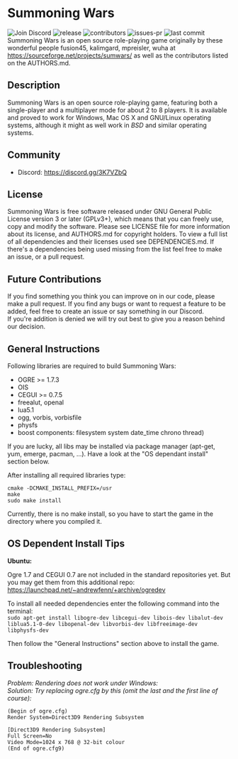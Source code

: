 # Summoning Wars
![Join Discord](https://img.shields.io/discord/632161897759637505)
![release](https://flat.badgen.net/github/release/SummoningWars/summoning-wars)
![contributors](https://flat.badgen.net/github/contributors/SummoningWars/summoning-wars)
![issues-pr](https://flat.badgen.net/github/open-prs/SummoningWars/summoning-wars)
![last commit](https://flat.badgen.net/github/last-commit/SummoningWars/summoning-wars)  
Summoning Wars is an open source role-playing game originally by these wonderful people fusion45, kalimgard, mpreisler, wuha at https://sourceforge.net/projects/sumwars/ as well as the contributors listed on the AUTHORS.md.

## Description
Summoning Wars is an open source role-playing game, featuring both a
single-player and a multiplayer mode for about 2 to 8 players.  It is available
and proved to work for Windows, Mac OS X and GNU/Linux operating systems,
although it might as well work in _BSD_ and similar operating systems.

## Community
* Discord: https://discord.gg/3K7VZbQ

## License
Summoning Wars is free software released under GNU General Public License
version 3 or later (GPLv3+), which means that you can freely use, copy and
modify the software.  Please see LICENSE file for more information about its
license, and AUTHORS.md for copyright holders. To view a full list of all dependencies and their licenses used see DEPENDENCIES.md. If there's a dependencies being used missing from the list feel free to make an issue, or a pull request.

## Future Contributions
If you find something you think you can improve on in our code, please make a pull request. If you find any bugs or want to request a feature to be added, feel free to create an issue or say something in our Discord.  
If you're addition is denied we will try out best to give you a reason behind our decision.

## General Instructions
Following libraries are required to build Summoning Wars:

* OGRE >= 1.7.3
* OIS
* CEGUI >= 0.7.5
* freealut, openal
* lua5.1
* ogg, vorbis, vorbisfile
* physfs
* boost components: filesystem system date_time chrono thread)

If you are lucky, all libs may be installed via package manager (apt-get, yum, emerge, pacman, ...).
Have a look at the "OS dependant install" section below.

After installing all required libraries type:
```
cmake -DCMAKE_INSTALL_PREFIX=/usr
make
sudo make install
```

Currently, there is no make install, so you have to start the game in the directory where you compiled it.

## OS Dependent Install Tips
__Ubuntu:__

Ogre 1.7 and CEGUI 0.7 are not included in the standard repositories yet. But you may get them from this additional repo:
https://launchpad.net/~andrewfenn/+archive/ogredev

To install all needed dependencies enter the following command into the terminal:  
``sudo apt-get install libogre-dev libcegui-dev libois-dev libalut-dev liblua5.1-0-dev libopenal-dev libvorbis-dev libfreeimage-dev libphysfs-dev``

Then follow the "General Instructions" section above to install the game.

## Troubleshooting
_Problem: Rendering does not work under Windows:_  
_Solution: Try replacing ogre.cfg by this (omit the last and the first line of course):_
```
(Begin of ogre.cfg)
Render System=Direct3D9 Rendering Subsystem

[Direct3D9 Rendering Subsystem]
Full Screen=No
Video Mode=1024 x 768 @ 32-bit colour
(End of ogre.cfg9)
```
